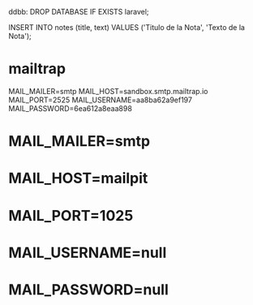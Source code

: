 ddbb:
DROP DATABASE IF EXISTS laravel;

INSERT INTO notes (title, text)
VALUES ('Titulo de la Nota', 'Texto de la Nota');

# mailtrap
MAIL_MAILER=smtp
MAIL_HOST=sandbox.smtp.mailtrap.io
MAIL_PORT=2525
MAIL_USERNAME=aa8ba62a9ef197
MAIL_PASSWORD=6ea612a8eaa898

# MAIL_MAILER=smtp
# MAIL_HOST=mailpit
# MAIL_PORT=1025
# MAIL_USERNAME=null
# MAIL_PASSWORD=null